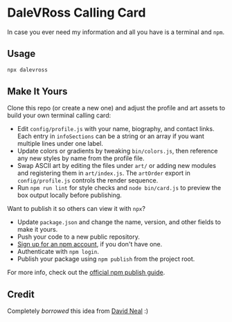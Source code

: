 # DaleVRoss Calling Card

In case you ever need my information and all you have is a terminal and `npm`.

## Usage

```bash
npx dalevross
```

## Make It Yours

Clone this repo (or create a new one) and adjust the profile and art assets to build your own terminal calling card:

- Edit `config/profile.js` with your name, biography, and contact links. Each entry in `infoSections` can be a string or an array if you want multiple lines under one label.
- Update colors or gradients by tweaking `bin/colors.js`, then reference any new styles by name from the profile file.
- Swap ASCII art by editing the files under `art/` or adding new modules and registering them in `art/index.js`. The `artOrder` export in `config/profile.js` controls the render sequence.
- Run `npm run lint` for style checks and `node bin/card.js` to preview the box output locally before publishing.

Want to publish it so others can view it with `npx`?

- Update `package.json` and change the name, version, and other fields to make it yours.
- Push your code to a new public repository.
- [Sign up for an npm account](https://www.npmjs.com/signup), if you don't have one.
- Authenticate with `npm login`.
- Publish your package using `npm publish` from the project root.

For more info, check out the [official npm publish guide](https://docs.npmjs.com/cli/v11/commands/npm-publish).

## Credit

Completely _borrowed_ this idea from [David Neal](https://github.com/reverentgeek/reverentgeek-card) :)
